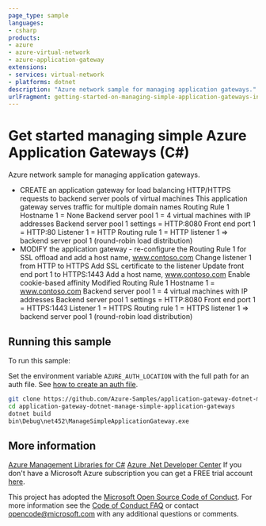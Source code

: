 ```yaml
---
page_type: sample
languages:
- csharp
products:
- azure
- azure-virtual-network
- azure-application-gateway
extensions:
- services: virtual-network
- platforms: dotnet
description: "Azure network sample for managing application gateways."
urlFragment: getting-started-on-managing-simple-application-gateways-in-c
---
```


# Get started managing simple Azure Application Gateways (C#)

Azure network sample for managing application gateways.
 
- CREATE an application gateway for load balancing
  HTTP/HTTPS requests to backend server pools of virtual machines
  This application gateway serves traffic for multiple
  domain names
  Routing Rule 1
  Hostname 1 = None
  Backend server pool 1 = 4 virtual machines with IP addresses
  Backend server pool 1 settings = HTTP:8080
  Front end port 1 = HTTP:80
  Listener 1 = HTTP
  Routing rule 1 = HTTP listener 1 => backend server pool 1
  (round-robin load distribution)
- MODIFY the application gateway - re-configure the Routing Rule 1 for SSL offload and
  add a host name, www.contoso.com
  Change listener 1 from HTTP to HTTPS
  Add SSL certificate to the listener
  Update front end port 1 to HTTPS:1443
  Add a host name, www.contoso.com
  Enable cookie-based affinity
  Modified Routing Rule 1
  Hostname 1 = www.contoso.com
  Backend server pool 1 = 4 virtual machines with IP addresses
  Backend server pool 1 settings = HTTP:8080
  Front end port 1 = HTTPS:1443
  Listener 1 = HTTPS
  Routing rule 1 = HTTPS listener 1 => backend server pool 1
  (round-robin load distribution)


## Running this sample

To run this sample:

Set the environment variable `AZURE_AUTH_LOCATION` with the full path for an auth file. See [how to create an auth file](https://github.com/Azure/azure-libraries-for-net/blob/master/AUTH.md).

```bash
git clone https://github.com/Azure-Samples/application-gateway-dotnet-manage-simple-application-gateways.git
cd application-gateway-dotnet-manage-simple-application-gateways
dotnet build
bin\Debug\net452\ManageSimpleApplicationGateway.exe
```

## More information

[Azure Management Libraries for C#](https://github.com/Azure/azure-sdk-for-net/tree/Fluent)
[Azure .Net Developer Center](https://azure.microsoft.com/en-us/develop/net/)
If you don't have a Microsoft Azure subscription you can get a FREE trial account [here](http://go.microsoft.com/fwlink/?LinkId=330212).

This project has adopted the [Microsoft Open Source Code of Conduct](https://opensource.microsoft.com/codeofconduct/). For more information see the [Code of Conduct FAQ](https://opensource.microsoft.com/codeofconduct/faq/) or contact [opencode@microsoft.com](mailto:opencode@microsoft.com) with any additional questions or comments.
